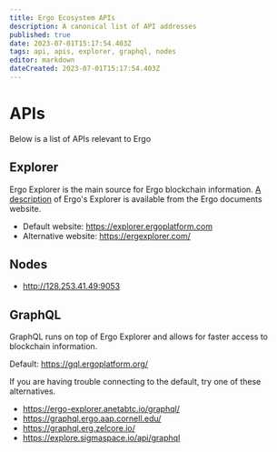 ```yaml
---
title: Ergo Ecosystem APIs
description: A canonical list of API addresses
published: true
date: 2023-07-01T15:17:54.403Z
tags: api, apis, explorer, graphql, nodes
editor: markdown
dateCreated: 2023-07-01T15:17:54.403Z
---
```


# APIs
Below is a list of APIs relevant to Ergo

## Explorer
Ergo Explorer is the main source for Ergo blockchain information. [A description](https://docs.ergoplatform.com/dev/stack/explorer/) of Ergo's Explorer is available from the Ergo documents website.

- Default website: <https://explorer.ergoplatform.com>
- Alternative website: <https://ergexplorer.com/>

## Nodes
- http://128.253.41.49:9053

## GraphQL
GraphQL runs on top of Ergo Explorer and allows for faster access to blockchain information. 

Default: https://gql.ergoplatform.org/

If you are having trouble connecting to the default, try one of these alternatives.
    
- https://ergo-explorer.anetabtc.io/graphql/
- https://graphql.ergo.aap.cornell.edu/
- https://graphql.erg.zelcore.io/
- https://explore.sigmaspace.io/api/graphql